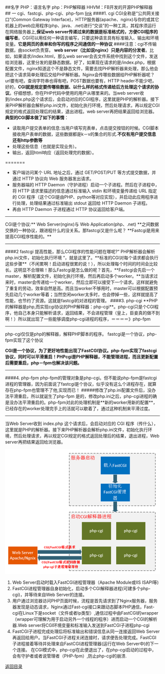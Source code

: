 ##名字
PHP：语言名字
php：PHP解释器
HHVM：FB开发的开源PHP解释器
## 一 cgi、fastcgi、php-cgi、php-fpm [link](https://segmentfault.com/q/1010000000256516)
####1. cgi
CGI全称是“公共网关接口”(Common Gateway Interface)，HTTP服务器(apache、nginx)与你的或其它机器上的web应用程序(php、java、.net)进行“交谈”的一种工具，其程序须运行在网络服务器上,**保证web server传递过来的数据是标准格式的，方便CGI程序的编写者**。CGI可以用任何一种语言编写，只要这种语言具有标准输入、输出和环境变量。**它是网页的表单和你写的程序之间通信的一种协议**
####注意：cgi不传输数据，由socket负责穿。
**web server（比如说nginx）只是内容的分发者**。比如，如果请求/index.html，那么web server会去文件系统中找到这个文件，发送给浏览器，这里分发的是静态数据。好了，如果现在请求的是/index.php，根据配置文件，nginx知道这个不是静态文件，需要去找PHP解析器来处理，那么他会把这个请求简单处理后交给PHP解析器。Nginx会传哪些数据给PHP解析器呢？url要有吧，查询字符串也得有吧，POST数据也要有，HTTP header不能少吧，好的，**CGI就是规定要传哪些数据、以什么样的格式传递给后方处理这个请求的协议**。仔细想想，你在PHP代码中使用的用户从哪里来的。当web server收到/index.php这个请求后，会启动对应的CGI程序，这里就是PHP的解析器。接下来PHP解析器会解析php.ini文件，初始化执行环境，然后处理请求，再以规定CGI规定的格式返回处理后的结果，退出进程。web server再把结果返回给浏览器。
**典型的CGI脚本做了如下的事情**：
 * 读取用户提交表单的信息:当用户填写完表单，点击提交按钮的时候。CGI脚本接收用户表单的数据，这些数据都是k－v的集合的形式.**不仅有用户提交信息还有http参数等**
 * 处理这些信息（也就是实现业务）。
 * 输出，返回html响应（返回处理完的数据）。

=======
* 客户端访问某个 URL 地址之后，通过 GET/POST/PUT 等方式提交数据，并通过 HTTP 协议向 Web 服务器发出请求。
* 服务器端的 HTTP Daemon（守护进程）启动一个子进程。然后在子进程中，将 HTTP 请求里描述的信息通过标准输入 stdin 和环境变量传递给 URL 指定的 CGI 程序（这个CGI是由PHP、python等对应实现），并启动此应用程序进行处理，处理结果通过标准输出 stdout 返回给 HTTP Daemon 子进程。
* 再由 HTTP Daemon 子进程通过 HTTP 协议返回给客户端。

 
<hr>
CGI是个协议:** Web Server(nginx)与 Web Application(php、.net) **之间数据交换的一种协议，跟进程什么的没关系。那fastcgi又是什么呢？
      **Fastcgi是用来提高CGI程序性能的。**
<hr>
####2 fastcgi
提高性能，那么CGI程序的性能问题在哪呢?“ PHP解析器会解析php.ini文件，初始化执行环境 “，就是这里了。**标准的CGI对每个请求都会执行这些步骤**（不闲累啊！启动进程很累的说！），所以处理每个时间的时间会比较长。这明显不合理嘛！那么Fastcgi是怎么做的呢？首先，**Fastcgi会先启一个master，解析配置文件，初始化执行环境，然后再启动多个worker。**当请求过来时，master会传递给一个worker，然后立即可以接受下一个请求。这样就避免了重复的劳动，效率自然是高。而且当worker不够用时，master可以根据配置预先启动几个worker等着；当然空闲worker太多时，也会停掉一些，这样就提高了性能，也节约了资源。这就是fastcgi的对进程的管理。
####3. php-cgi
**PHP的解释器是php,而实现cgi协议的PHP解释器：php-cgi**。php-cgi只是个CGI程序，他自己本身只能解析请求，返回结果，不会进程管理（皇上，臣妾真的做不到啊！）所以就出现了一些能够调度php-cgi进程的程序，＝＝＝＝》php-fpm
<hr>php-cgi仅仅是php的解释器，解释PHP脚本的程序。
fastcgi是一个协议，php-fpm实现了这个协议

**CGI是一个协议，为了更好地性能出现了FastCGI协议。php-fpm实现了fastcgi协议，同时可以平滑重启！PHPcgi是PHP解释器，不能管理进程，而且更新配置后需要重启，php－fpm也解决该问题。**
<hr>
####4. php-fpm
php-fpm的管理对象是php-cgi。但不能说php-fpm是fastcgi进程的管理器，因为前面说了fastcgi是个协议，似乎没有这么个进程存在，就算存在php-fpm也管理不了他,实现而已！
#####修改了php.ini配置文件后，没办法平滑重启，所以就诞生了php-fpm
是的，修改php.ini之后，php-cgi进程的确是没办法平滑重启的。php-fpm对此的处理机制是**新的worker用新的配置**，已经存在的worker处理完手上的活就可以歇着了，通过这种机制来平滑过度。
<hr>
当Web Server收到 index.php 这个请求后，会启动对应的 CGI 程序（传什么），这里就是PHP的解析器。接下来PHP解析器会解析php.ini文件，初始化执行环境，然后处理请求，再以规定CGI规定的格式返回处理后的结果，退出进程，Web server再把结果返回给浏览器。

![](/assets/下单流程-v2.1.png)
1. Web Server启动时载入FastCGI进程管理器（Apache Module或IIS ISAPI等)
2. FastCGI进程管理器自身初始化，启动多个CGI解释器进程(可建多个php-cgi)，并等待来自Web Server的连接。
3. 用户通过浏览器访问PHP页面时候，流程是首先请求到了Nginx服务器，服务器发现是动态请求，Nginx通过Fast-cgi接口来跟动态脚本PHP通信，Fast-cgi在Linux下是socket（文件或者Ip类型）,通信过程中由FastCGI的wrapper（wrapper可理解为用于启动另外一个线程的程序）进而启动一个CGI的解析器.Web server将CGI环境变量和标准输入发送到FastCGI子进程php-cgi
4. FastCGI子进程完成处理后将标准输出和错误信息从同一连接返回Web Server再返回给用户。当FastCGI子进程关闭连接时，请求便告处理完成。FastCGI子进程接着等待并处理来自FastCGI进程管理器(运行在Web Server中)的下一个连接。 在CGI模式中，php-cgi在此便退出了，在php-cgi启动的过程中，会有守护者或者说管理者（PHP-fpm）,防止php-cgi的崩溃.

[返回目录](README.md)